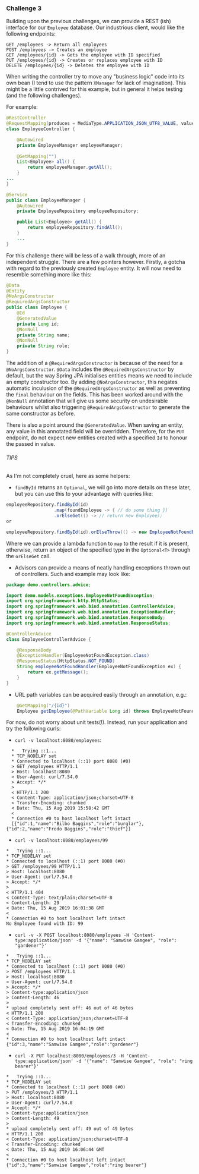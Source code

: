 ### Challenge 3

Building upon the previous challenges, we can provide a REST (ish) interface for our `Employee` database. Our
industrious client, would like the following endpoints:

```
GET /employees -> Return all employees
POST /employees -> Creates an employee
GET /employees/{id} -> Gets the employee with ID specified
PUT /employees/{id} -> Creates or replaces employee with ID
DELETE /employees/{id} -> Deletes the employee with ID
```

When writing the controller try to move any "business logic" code into its own bean (I tend to use
the pattern `XManager` for lack of imagination). This might be a little contrived for this example, 
but in general it helps testing (and the following challenges).

For example:
 
```java
@RestController
@RequestMapping(produces = MediaType.APPLICATION_JSON_UTF8_VALUE, value = "/employees")
class EmployeeController {

    @Autowired
    private EmployeeManager employeeManager;
    
    @GetMapping("")
    List<Employee> all() {
        return employeeManager.getAll();
    }
...
}
```

```java
@Service
public class EmployeeManager {
    @Autowired
    private EmployeeRepository employeeRepository;

    public List<Employee> getAll() {
        return employeeRepository.findAll();
    }
    ...
}
```

For this challenge there will be less of a walk through, more of an independent struggle. There are a few 
pointers however. Firstly, a gotcha with regard to the previously created `Employee` entity. It will now
need to resemble something more like this:

```java
@Data
@Entity
@NoArgsConstructor
@RequiredArgsConstructor
public class Employee {
    @Id
    @GeneratedValue
    private Long id;
    @NonNull
    private String name;
    @NonNull
    private String role;
}
``` 

The addition of a `@RequiredArgsConstructor` is because of the need for a `@NoArgsConstructor`. `@Data` includes
the `@RequiredArgsConstructor` by default, but the way Spring JPA initialises entities means we need to include an empty
constructor too. By adding `@NoArgsConstructor`, this negates automatic inculusion of the `@RequiredArgsConstructor`
as well as preventing the `final` behaviour on the fields. This has been worked around with the `@NonNull` annotation
that will give us some security on undesirable behaviours whilst also triggering `@RequiredArgsConstructor` to generate
the same constructor as before.

There is also a point around the `@GeneratedValue`. When saving an entity, any value in this annotated field
will be overridden. Therefore, for the `PUT` endpoint, do not expect new entities created with a specified `Id`
to honour the passed in value.


###### TIPS

As I'm not completely cruel, here as some helpers:

* `findById` returns an `Optional`, we will go into more details on these later, but you can use this to your
advantage with queries like: 
```java
employeeRepository.findById(id)
                  .map(foundEmployee -> { // do some thing })
                  .orElseGet(() -> // return new Employee);           
or

employeeRepository.findById(id).orElseThrow(() -> new EmployeeNotFoundException(id));
```
Where we can provide a lambda function to `map` to the result if it is present, otherwise, return an object of the 
specified type in the `Optional<T>` through the `orElseGet` call.


* Advisors can provide a means of neatly handling exceptions thrown out of controllers. Such and example may 
look like:

```java
package demo.controllers.advice;

import demo.models.exceptions.EmployeeNotFoundException;
import org.springframework.http.HttpStatus;
import org.springframework.web.bind.annotation.ControllerAdvice;
import org.springframework.web.bind.annotation.ExceptionHandler;
import org.springframework.web.bind.annotation.ResponseBody;
import org.springframework.web.bind.annotation.ResponseStatus;

@ControllerAdvice
class EmployeeControllerAdvice {

    @ResponseBody
    @ExceptionHandler(EmployeeNotFoundException.class)
    @ResponseStatus(HttpStatus.NOT_FOUND)
    String employeeNotFoundHandler(EmployeeNotFoundException ex) {
        return ex.getMessage();
    }
}
```

* URL path variables can be acquired easily through an annotation, e.g.:

```java
    @GetMapping("/{id}")
    Employee getEmployee(@PathVariable Long id) throws EmployeeNotFoundException { ... }
```

For now, do not worry about unit tests(!). Instead, run your application and try the following curls:

* `curl -v localhost:8080/employees`:
```
  *   Trying ::1...
  * TCP_NODELAY set
  * Connected to localhost (::1) port 8080 (#0)
  > GET /employees HTTP/1.1
  > Host: localhost:8080
  > User-Agent: curl/7.54.0
  > Accept: */*
  > 
  < HTTP/1.1 200 
  < Content-Type: application/json;charset=UTF-8
  < Transfer-Encoding: chunked
  < Date: Thu, 15 Aug 2019 15:58:42 GMT
  < 
  * Connection #0 to host localhost left intact
  [{"id":1,"name":"Bilbo Baggins","role":"burglar"},{"id":2,"name":"Frodo Baggins","role":"thief"}]
```

* `curl -v localhost:8080/employees/99`

```
*   Trying ::1...
* TCP_NODELAY set
* Connected to localhost (::1) port 8080 (#0)
> GET /employees/99 HTTP/1.1
> Host: localhost:8080
> User-Agent: curl/7.54.0
> Accept: */*
> 
< HTTP/1.1 404 
< Content-Type: text/plain;charset=UTF-8
< Content-Length: 29
< Date: Thu, 15 Aug 2019 16:01:38 GMT
< 
* Connection #0 to host localhost left intact
No Employee found with ID: 99
```

* `curl -v -X POST localhost:8080/employees -H 'Content-type:application/json' -d '{"name": "Samwise Gamgee", "role": "gardener"}'`
```
*   Trying ::1...
* TCP_NODELAY set
* Connected to localhost (::1) port 8080 (#0)
> POST /employees HTTP/1.1
> Host: localhost:8080
> User-Agent: curl/7.54.0
> Accept: */*
> Content-type:application/json
> Content-Length: 46
> 
* upload completely sent off: 46 out of 46 bytes
< HTTP/1.1 200 
< Content-Type: application/json;charset=UTF-8
< Transfer-Encoding: chunked
< Date: Thu, 15 Aug 2019 16:04:19 GMT
< 
* Connection #0 to host localhost left intact
{"id":3,"name":"Samwise Gamgee","role":"gardener"}
```

* `curl -X PUT localhost:8080/employees/3 -H 'Content-type:application/json' -d '{"name": "Samwise Gamgee", "role": "ring bearer"}'`

```
*   Trying ::1...
* TCP_NODELAY set
* Connected to localhost (::1) port 8080 (#0)
> PUT /employees/3 HTTP/1.1
> Host: localhost:8080
> User-Agent: curl/7.54.0
> Accept: */*
> Content-type:application/json
> Content-Length: 49
> 
* upload completely sent off: 49 out of 49 bytes
< HTTP/1.1 200 
< Content-Type: application/json;charset=UTF-8
< Transfer-Encoding: chunked
< Date: Thu, 15 Aug 2019 16:06:44 GMT
< 
* Connection #0 to host localhost left intact
{"id":3,"name":"Samwise Gamgee","role":"ring bearer"}
```
